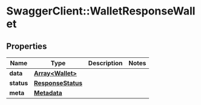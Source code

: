# SwaggerClient::WalletResponseWallet

## Properties
Name | Type | Description | Notes
------------ | ------------- | ------------- | -------------
**data** | [**Array&lt;Wallet&gt;**](Wallet.md) |  | 
**status** | [**ResponseStatus**](ResponseStatus.md) |  | 
**meta** | [**Metadata**](Metadata.md) |  | 


